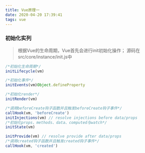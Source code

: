 ```yaml
---
title: Vue原理一
date: 2020-04-20 17:39:41
tags: vue
---
```


### 初始化实列

> 根据Vue的生命周期，Vue首先会进行init初始化操作；
> 源码在src/core/instance/init.js中

```js
/*初始化生命周期*/
initLifecycle(vm)

/*初始化事件*/
initEvents(vm)Object.defineProperty 

/*初始化render*/
initRender(vm)

/*调用beforeCreate钩子函数并且触发beforeCreate钩子事件*/
callHook(vm, 'beforeCreate')
initInjections(vm) // resolve injections before data/props
/*初始化props、methods、data、computed与watch*/
initState(vm)

initProvide(vm) // resolve provide after data/props
/*调用created钩子函数并且触发created钩子事件*/
callHook(vm, 'created')
```